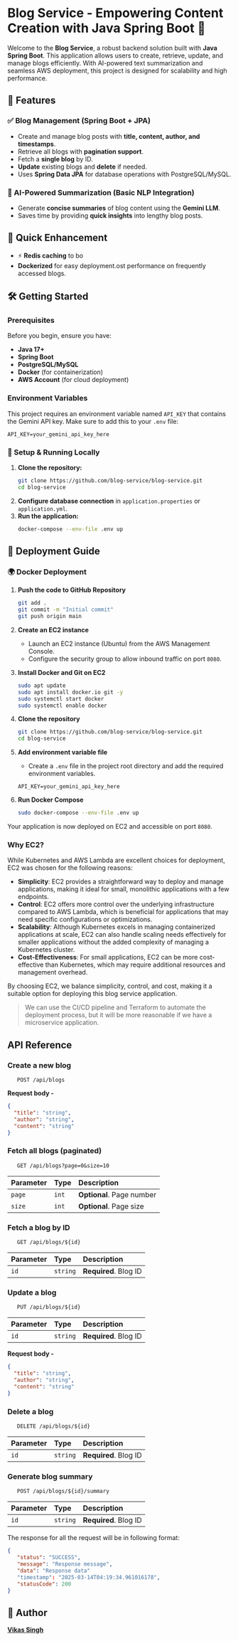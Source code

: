 # Blog Service - Empowering Content Creation with Java Spring Boot 🚀

Welcome to the **Blog Service**, a robust backend solution built with **Java Spring Boot**. This application allows users to create, retrieve, update, and manage blogs efficiently. With AI-powered text summarization and seamless AWS deployment, this project is designed for scalability and high performance.

## 🌟 Features

### ✅ Blog Management (Spring Boot + JPA)

- Create and manage blog posts with **title, content, author, and timestamps**.
- Retrieve all blogs with **pagination support**.
- Fetch a **single blog** by ID.
- **Update** existing blogs and **delete** if needed.
- Uses **Spring Data JPA** for database operations with PostgreSQL/MySQL.

### 🤖 AI-Powered Summarization (Basic NLP Integration)

- Generate **concise summaries** of blog content using the **Gemini LLM**.
- Saves time by providing **quick insights** into lengthy blog posts.

## 🎁 Quick Enhancement

- ⚡ **Redis caching** to bo
- **Dockerized** for easy deployment.ost performance on frequently accessed blogs.

## 🛠️ Getting Started

### Prerequisites

Before you begin, ensure you have:

- **Java 17+**
- **Spring Boot**
- **PostgreSQL/MySQL**
- **Docker** (for containerization)
- **AWS Account** (for cloud deployment)

### Environment Variables

This project requires an environment variable named `API_KEY` that contains the Gemini API key. Make sure to add this to your `.env` file:

```env
API_KEY=your_gemini_api_key_here
```

### 🔧 Setup & Running Locally

1. **Clone the repository:**
   ```sh
   git clone https://github.com/blog-service/blog-service.git
   cd blog-service
   ```
2. **Configure database connection** in `application.properties` or `application.yml`.
3. **Run the application:**
   ```sh
   docker-compose --env-file .env up
   ```

## 🚀 Deployment Guide

### 🌍 Docker Deployment

1. **Push the code to GitHub Repository**
   ```sh
   git add .
   git commit -m "Initial commit"
   git push origin main
   ```
2. **Create an EC2 instance**
   - Launch an EC2 instance (Ubuntu) from the AWS Management Console.
   - Configure the security group to allow inbound traffic on port `8080`.

3. **Install Docker and Git on EC2**
   ```sh
   sudo apt update
   sudo apt install docker.io git -y
   sudo systemctl start docker
   sudo systemctl enable docker
   ```

4. **Clone the repository**
   ```sh
   git clone https://github.com/blog-service/blog-service.git
   cd blog-service
   ```

5. **Add environment variable file**
   - Create a `.env` file in the project root directory and add the required environment variables.
   ```env
   API_KEY=your_gemini_api_key_here
   ```

6. **Run Docker Compose**
   ```sh
   sudo docker-compose --env-file .env up
   ```

Your application is now deployed on EC2 and accessible on port `8080`.

### Why EC2?

While Kubernetes and AWS Lambda are excellent choices for deployment, EC2 was chosen for the following reasons:

- **Simplicity**: EC2 provides a straightforward way to deploy and manage applications, making it ideal for small, monolithic applications with a few endpoints.
- **Control**: EC2 offers more control over the underlying infrastructure compared to AWS Lambda, which is beneficial for applications that may need specific configurations or optimizations.
- **Scalability**: Although Kubernetes excels in managing containerized applications at scale, EC2 can also handle scaling needs effectively for smaller applications without the added complexity of managing a Kubernetes cluster.
- **Cost-Effectiveness**: For small applications, EC2 can be more cost-effective than Kubernetes, which may require additional resources and management overhead.

By choosing EC2, we balance simplicity, control, and cost, making it a suitable option for deploying this blog service application.

> We can use the CI/CD pipeline and Terraform to automate the deployment process, but it will be more reasonable if we have a microservice application.

## API Reference

### Create a new blog

```http
   POST /api/blogs
```

**Request body -**

```json
{
  "title": "string",
  "author": "string",
  "content": "string"
}
```

### Fetch all blogs (paginated)

```http
   GET /api/blogs?page=0&size=10
```

| Parameter | Type  | Description               |
| :-------- | :---- | :------------------------ |
| `page`    | `int` | **Optional**. Page number |
| `size`    | `int` | **Optional**. Page size   |

### Fetch a blog by ID

```http
   GET /api/blogs/${id}
```

| Parameter | Type     | Description           |
| :-------- | :------- | :-------------------- |
| `id`      | `string` | **Required**. Blog ID |

### Update a blog

```http
   PUT /api/blogs/${id}
```

| Parameter | Type     | Description           |
| :-------- | :------- | :-------------------- |
| `id`      | `string` | **Required**. Blog ID |

**Request body -**

```json
{
  "title": "string",
  "author": "string",
  "content": "string"
}
```

### Delete a blog

```http
   DELETE /api/blogs/${id}
```

| Parameter | Type     | Description           |
| :-------- | :------- | :-------------------- |
| `id`      | `string` | **Required**. Blog ID |

### Generate blog summary

```http
   POST /api/blogs/${id}/summary
```

| Parameter | Type     | Description           |
| :-------- | :------- | :-------------------- |
| `id`      | `string` | **Required**. Blog ID |

The response for all the request will be in following format:

```json
{
   "status": "SUCCESS",
   "message": "Response message",
   "data": "Response data"
   "timestamp": "2025-03-14T04:19:34.961016178",
   "statusCode": 200
}
````

## 👤 Author

**[Vikas Singh](https://github.com/xanderbilla)**
